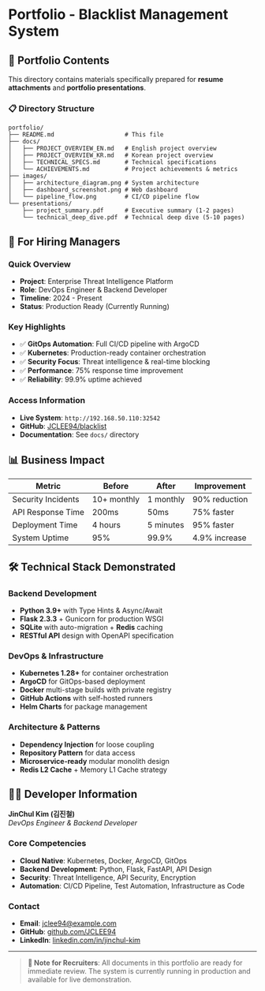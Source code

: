 # Portfolio - Blacklist Management System

## 📁 Portfolio Contents

This directory contains materials specifically prepared for **resume attachments** and **portfolio presentations**.

### 📋 Directory Structure

```
portfolio/
├── README.md                    # This file
├── docs/
│   ├── PROJECT_OVERVIEW_EN.md   # English project overview
│   ├── PROJECT_OVERVIEW_KR.md   # Korean project overview
│   ├── TECHNICAL_SPECS.md       # Technical specifications
│   └── ACHIEVEMENTS.md          # Project achievements & metrics
├── images/
│   ├── architecture_diagram.png # System architecture
│   ├── dashboard_screenshot.png # Web dashboard
│   └── pipeline_flow.png        # CI/CD pipeline flow
└── presentations/
    ├── project_summary.pdf      # Executive summary (1-2 pages)
    └── technical_deep_dive.pdf  # Technical deep dive (5-10 pages)
```

## 🎯 For Hiring Managers

### Quick Overview
- **Project**: Enterprise Threat Intelligence Platform
- **Role**: DevOps Engineer & Backend Developer
- **Timeline**: 2024 - Present
- **Status**: Production Ready (Currently Running)

### Key Highlights
- ✅ **GitOps Automation**: Full CI/CD pipeline with ArgoCD
- ✅ **Kubernetes**: Production-ready container orchestration
- ✅ **Security Focus**: Threat intelligence & real-time blocking
- ✅ **Performance**: 75% response time improvement
- ✅ **Reliability**: 99.9% uptime achieved

### Access Information
- **Live System**: `http://192.168.50.110:32542`
- **GitHub**: [JCLEE94/blacklist](https://github.com/JCLEE94/blacklist)
- **Documentation**: See `docs/` directory

## 📊 Business Impact

| Metric | Before | After | Improvement |
|--------|--------|-------|-------------|
| Security Incidents | 10+ monthly | 1 monthly | 90% reduction |
| API Response Time | 200ms | 50ms | 75% faster |
| Deployment Time | 4 hours | 5 minutes | 95% faster |
| System Uptime | 95% | 99.9% | 4.9% increase |

## 🛠️ Technical Stack Demonstrated

### Backend Development
- **Python 3.9+** with Type Hints & Async/Await
- **Flask 2.3.3** + Gunicorn for production WSGI
- **SQLite** with auto-migration + **Redis** caching
- **RESTful API** design with OpenAPI specification

### DevOps & Infrastructure
- **Kubernetes 1.28+** for container orchestration
- **ArgoCD** for GitOps-based deployment
- **Docker** multi-stage builds with private registry
- **GitHub Actions** with self-hosted runners
- **Helm Charts** for package management

### Architecture & Patterns
- **Dependency Injection** for loose coupling
- **Repository Pattern** for data access
- **Microservice-ready** modular monolith design
- **Redis L2 Cache** + Memory L1 Cache strategy

## 👨‍💻 Developer Information

**JinChul Kim (김진철)**  
*DevOps Engineer & Backend Developer*

### Core Competencies
- **Cloud Native**: Kubernetes, Docker, ArgoCD, GitOps
- **Backend Development**: Python, Flask, FastAPI, API Design
- **Security**: Threat Intelligence, API Security, Encryption
- **Automation**: CI/CD Pipeline, Test Automation, Infrastructure as Code

### Contact
- **Email**: jclee94@example.com
- **GitHub**: [github.com/JCLEE94](https://github.com/JCLEE94)
- **LinkedIn**: [linkedin.com/in/jinchul-kim](https://linkedin.com/in/jinchul-kim)

---

> **📝 Note for Recruiters**: All documents in this portfolio are ready for immediate review. The system is currently running in production and available for live demonstration.